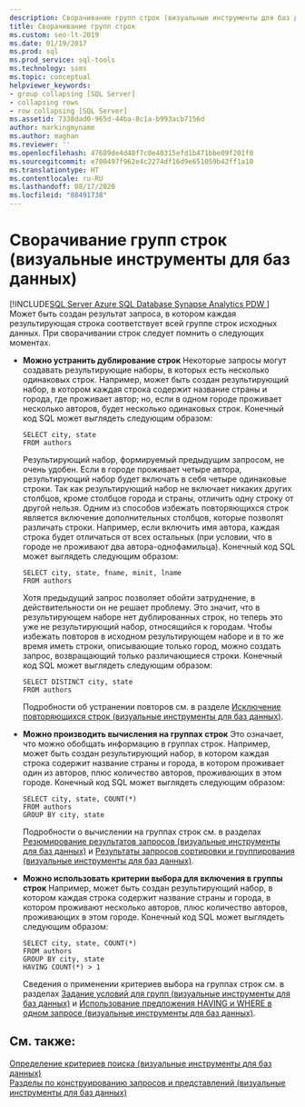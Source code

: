 ```yaml
---
description: Сворачивание групп строк (визуальные инструменты для баз данных)
title: Сворачивание групп строк
ms.custom: seo-lt-2019
ms.date: 01/19/2017
ms.prod: sql
ms.prod_service: sql-tools
ms.technology: ssms
ms.topic: conceptual
helpviewer_keywords:
- group collapsing [SQL Server]
- collapsing rows
- row collapsing [SQL Server]
ms.assetid: 7338dad0-965d-44ba-8c1a-b993acb7156d
author: markingmyname
ms.author: maghan
ms.reviewer: ''
ms.openlocfilehash: 47689de4d48f7c0e40315efd1b471bbe09f201f0
ms.sourcegitcommit: e700497f962e4c2274df16d9e651059b42ff1a10
ms.translationtype: HT
ms.contentlocale: ru-RU
ms.lasthandoff: 08/17/2020
ms.locfileid: "88491738"
---
```

# <a name="collapse-groups-of-rows-visual-database-tools"></a>Сворачивание групп строк (визуальные инструменты для баз данных)
[!INCLUDE[SQL Server Azure SQL Database Synapse Analytics PDW ](../../includes/applies-to-version/sql-asdb-asdbmi-asa-pdw.md)]
Может быть создан результат запроса, в котором каждая результирующая строка соответствует всей группе строк исходных данных. При сворачивании строк следует помнить о следующих моментах.  
  
-   **Можно устранить дублирование строк** Некоторые запросы могут создавать результирующие наборы, в которых есть несколько одинаковых строк. Например, может быть создан результирующий набор, в котором каждая строка содержит название страны и города, где проживает автор; но, если в одном городе проживает несколько авторов, будет несколько одинаковых строк. Конечный код SQL может выглядеть следующим образом:  
  
    ```  
    SELECT city, state  
    FROM authors  
    ```  
  
    Результирующий набор, формируемый предыдущим запросом, не очень удобен. Если в городе проживает четыре автора, результирующий набор будет включать в себя четыре одинаковые строки. Так как результирующий набор не включает никаких других столбцов, кроме столбцов города и страны, отличить одну строку от другой нельзя. Одним из способов избежать повторяющихся строк является включение дополнительных столбцов, которые позволят различать строки. Например, если включить имя автора, каждая строка будет отличаться от всех остальных (при условии, что в городе не проживают два автора-однофамильца). Конечный код SQL может выглядеть следующим образом:  
  
    ```  
    SELECT city, state, fname, minit, lname  
    FROM authors  
    ```  
  
    Хотя предыдущий запрос позволяет обойти затруднение, в действительности он не решает проблему. Это значит, что в результирующем наборе нет дублированных строк, но теперь это уже не результирующий набор, относящийся к городам. Чтобы избежать повторов в исходном результирующем наборе и в то же время иметь строки, описывающие только город, можно создать запрос, возвращающий только различающиеся строки. Конечный код SQL может выглядеть следующим образом:  
  
    ```  
    SELECT DISTINCT city, state  
    FROM authors  
    ```  
  
    Подробности об устранении повторов см. в разделе [Исключение повторяющихся строк (визуальные инструменты для баз данных)](../../ssms/visual-db-tools/exclude-duplicate-rows-visual-database-tools.md).  
  
-   **Можно производить вычисления на группах строк** Это означает, что можно обобщать информацию в группах строк. Например, может быть создан результирующий набор, в котором каждая строка содержит название страны и города, в котором проживает один из авторов, плюс количество авторов, проживающих в этом городе. Конечный код SQL может выглядеть следующим образом:  
  
    ```  
    SELECT city, state, COUNT(*)  
    FROM authors  
    GROUP BY city, state  
    ```  
  
    Подробности о вычислении на группах строк см. в разделах [Резюмирование результатов запросов (визуальные инструменты для баз данных)](../../ssms/visual-db-tools/summarize-query-results-visual-database-tools.md) и [Результаты запросов сортировки и группирования (визуальные инструменты для баз данных)](../../ssms/visual-db-tools/sort-and-group-query-results-visual-database-tools.md).  
  
-   **Можно использовать критерии выбора для включения в группы строк** Например, может быть создан результирующий набор, в котором каждая строка содержит название страны и города, в котором проживают несколько авторов, плюс количество авторов, проживающих в этом городе. Конечный код SQL может выглядеть следующим образом:  
  
    ```  
    SELECT city, state, COUNT(*)  
    FROM authors  
    GROUP BY city, state  
    HAVING COUNT(*) > 1  
    ```  
  
    Сведения о применении критериев выбора на группах строк см. в разделах [Задание условий для групп (визуальные инструменты для баз данных)](../../ssms/visual-db-tools/specify-conditions-for-groups-visual-database-tools.md) и [Использование предложения HAVING и WHERE в одном запросе (визуальные инструменты для баз данных)](../../ssms/visual-db-tools/use-having-and-where-clauses-in-the-same-query-visual-database-tools.md).  
  
## <a name="see-also"></a>См. также:  
[Определение критериев поиска (визуальные инструменты для баз данных)](../../ssms/visual-db-tools/specify-search-criteria-visual-database-tools.md)  
[Разделы по конструированию запросов и представлений (визуальные инструменты для баз данных)](../../ssms/visual-db-tools/design-queries-and-views-how-to-topics-visual-database-tools.md)  
  
